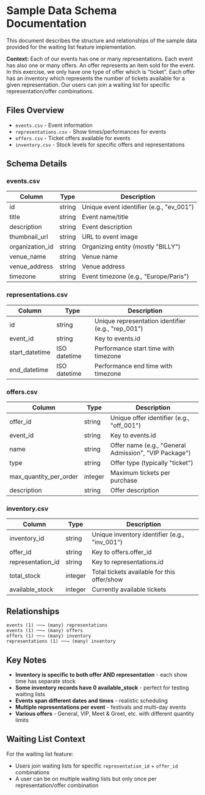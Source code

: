 # Sample Data Schema Documentation

This document describes the structure and relationships of the sample data provided for the waiting list feature
implementation.

**Context:** Each of our events has one or many representations. Each event has also one or many offers. An offer
represents an item sold for the event. In this exercise, we only have one type of offer which is "ticket". Each offer
has an inventory which represents the number of tickets available for a given representation. Our users can join a
waiting list for specific representation/offer combinations.

## Files Overview

- `events.csv` - Event information
- `representations.csv` - Show times/performances for events
- `offers.csv` - Ticket offers available for events
- `inventory.csv` - Stock levels for specific offers and representations

## Schema Details

### events.csv

| Column          | Type   | Description                              |
|-----------------|--------|------------------------------------------|
| id              | string | Unique event identifier (e.g., "ev_001") |
| title           | string | Event name/title                         |
| description     | string | Event description                        |
| thumbnail_url   | string | URL to event image                       |
| organization_id | string | Organizing entity (mostly "BILLY")       |
| venue_name      | string | Venue name                               |
| venue_address   | string | Venue address                            |
| timezone        | string | Event timezone (e.g., "Europe/Paris")    |

### representations.csv

| Column         | Type         | Description                                        |
|----------------|--------------|----------------------------------------------------|
| id             | string       | Unique representation identifier (e.g., "rep_001") |
| event_id       | string       | Key to events.id                                   |
| start_datetime | ISO datetime | Performance start time with timezone               |
| end_datetime   | ISO datetime | Performance end time with timezone                 |

### offers.csv

| Column                 | Type    | Description                                           |
|------------------------|---------|-------------------------------------------------------|
| offer_id               | string  | Unique offer identifier (e.g., "off_001")             |
| event_id               | string  | Key to events.id                                      |
| name                   | string  | Offer name (e.g., "General Admission", "VIP Package") |
| type                   | string  | Offer type (typically "ticket")                       |
| max_quantity_per_order | integer | Maximum tickets per purchase                          |
| description            | string  | Offer description                                     |

### inventory.csv

| Column            | Type    | Description                                   |
|-------------------|---------|-----------------------------------------------|
| inventory_id      | string  | Unique inventory identifier (e.g., "inv_001") |
| offer_id          | string  | Key to offers.offer_id                        |
| representation_id | string  | Key to representations.id                     |
| total_stock       | integer | Total tickets available for this offer/show   |
| available_stock   | integer | Currently available tickets                   |

## Relationships

```
events (1) ──→ (many) representations
events (1) ──→ (many) offers  
offers (1) ──→ (many) inventory
representations (1) ──→ (many) inventory
```

## Key Notes

- **Inventory is specific to both offer AND representation** - each show time has separate stock
- **Some inventory records have 0 available_stock** - perfect for testing waiting lists
- **Events span different dates and times** - realistic scheduling
- **Multiple representations per event** - festivals and multi-day events
- **Various offers** - General, VIP, Meet & Greet, etc. with different quantity limits

## Waiting List Context

For the waiting list feature:

- Users join waiting lists for specific `representation_id` + `offer_id` combinations
- A user can be on multiple waiting lists but only once per representation/offer combination